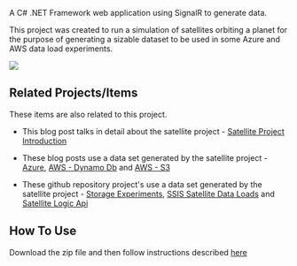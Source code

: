 A C# .NET Framework web application using SignalR to generate data.

This project was created to run a simulation of satellites orbiting a planet for the purpose of generating a sizable dataset to be used in some Azure and AWS data load experiments.

<img src="https://erichelin.files.wordpress.com/2016/02/satellitevisualization.png?w=1024" align="center">

## Related Projects/Items

These items are also related to this project. 

* This blog post talks in detail about the satellite project - 
<a href="https://erichelin.wordpress.com/2016/02/27/cloud-adventures-part-1-the-data-set/">Satellite Project Introduction</a>

* These blog posts use a data set generated by the satellite project - 
<a href="https://erichelin.wordpress.com/2016/03/04/blob-event-hub-table-storage-document-db-and-sql-azure-round-1/">Azure</a>, <a href="https://erichelin.wordpress.com/2016/05/28/cloud-adventures-part-2-amazon-dynamo-db/">AWS - Dynamo Db</a> and <a href="https://erichelin.wordpress.com/2016/05/27/cloud-adventures-part-2-amazon-s3/">AWS - S3</a>

* These github repository project's use a data set generated by the satellite project - <a href="https://github.com/ehelin/StorageExperiments">Storage Experiments</a>, <a href="https://github.com/ehelin/SSISSatelliteDataLoads">SSIS Satellite Data Loads</a> and <a href="https://github.com/ehelin/SatelliteLogicApi">Satellite Logic Api</a>

## How To Use

Download the zip file and then follow instructions described <a href="https://erichelin.wordpress.com/2016/02/27/cloud-adventures-part-1-the-data-set/">here</a>



